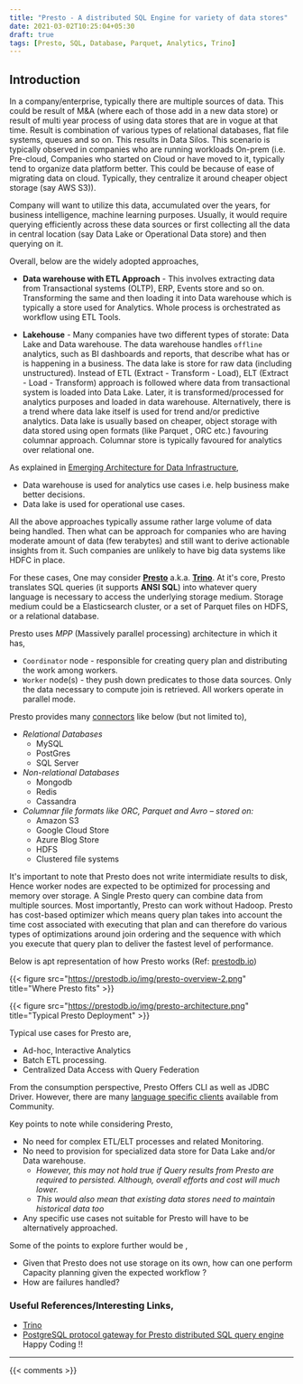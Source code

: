 ```yaml
---
title: "Presto - A distributed SQL Engine for variety of data stores"
date: 2021-03-02T10:25:04+05:30
draft: true
tags: [Presto, SQL, Database, Parquet, Analytics, Trino]
---
```


## Introduction

In a company/enterprise, typically there are multiple sources of data. This could be result of M&A (where each of those add in a new data store) or result of multi year process of using data stores that are in vogue at that time. Result is combination of various types of relational databases, flat file systems, queues and so on. This results in Data Silos. This scenario is typically observed in companies who are running workloads On-prem (i.e. Pre-cloud, Companies who started on Cloud or have moved to it, typically tend to organize data platform better. This could be because of ease of migrating data on cloud. Typically, they centralize it around cheaper object storage (say AWS S3)). 

Company will want to utilize this data, accumulated over the years, for business intelligence, machine learning purposes. Usually, it would require querying efficiently across these data sources or first collecting all the data in central location (say Data Lake or Operational Data store) and then querying on it. 

Overall, below are the widely adopted approaches, 

* **Data warehouse with ETL Approach** - This involves extracting data from Transactional systems (OLTP), ERP, Events store and so on. Transforming the same and then loading it into Data warehouse which is typically a store used for Analytics. Whole process is orchestrated as workflow using ETL Tools. 

* **Lakehouse** - Many companies have two different types of storate: Data Lake and Data warehouse. The data warehouse handles `offline` analytics, such as BI dashboards and reports, that describe what has or is happening in a business.  The data lake is store for raw data (including unstructured). Instead of ETL (Extract - Transform - Load), ELT (Extract - Load - Transform) approach is followed where data from transactional system is loaded into Data Lake. Later, it is transformed/processed for analytics purposes and loaded in data warehouse. Alternatively, there is a trend where data lake itself is used for trend and/or predictive analytics. Data lake is usually based on cheaper, object storage with data stored using open formats (like Parquet , ORC etc.) favouring columnar approach. Columnar store is typically favoured for analytics over relational one.

As explained in [Emerging Architecture for Data Infrastructure](https://a16z.com/2020/10/15/the-emerging-architectures-for-modern-data-infrastructure/), 

* Data warehouse is used for analytics use cases i.e. help business make better decisions. 
* Data lake is used for operational use cases.

All the above approaches typically assume rather large volume of data being handled. Then what can be approach for companies who are having moderate amount of data (few terabytes) and still want to derive actionable insights from it. Such companies are unlikely to have big data systems like HDFC in place. 

For these cases, One may consider [**Presto**](https://prestodb.io/) a.k.a. [**Trino**](https://trino.io). At it's core, Presto translates SQL queries (it supports __ANSI SQL__) into whatever query language is necessary to access the underlying storage medium. Storage medium could be a Elasticsearch cluster, or a set of Parquet files on HDFS, or a relational database.

Presto uses *MPP* (Massively parallel processing) architecture in which it has,

*  ``Coordinator`` node - responsible for creating query plan and distributing the work among workers.
* ``Worker`` node(s) - they push down predicates to those data sources. Only the data necessary to compute join is retrieved. All workers operate in parallel mode.

Presto provides many [connectors](https://trino.io/docs/current/connector.html) like below (but not limited to),
* _Relational Databases_
  * MySQL
  * PostGres
  * SQL Server
* _Non-relational Databases_
  * Mongodb
  * Redis
  * Cassandra
* _Columnar file formats like ORC, Parquet and Avro – stored on:_
  * Amazon S3
  * Google Cloud Store
  * Azure Blog Store
  * HDFS
  * Clustered file systems

It's important to note that Presto does not write intermidiate results to disk, Hence worker nodes are expected to be optimized for processing and memory  over storage. A Single Presto query can combine data from multiple sources. Most importantly, Presto can work without Hadoop. Presto has cost-based optimizer which means query plan takes into account the time cost associated with executing that plan and can therefore do various types of optimizations around join ordering and the sequence with which you execute that query plan to deliver the fastest level of performance. 

Below is apt representation of how Presto works (Ref: [prestodb.io](https://prestodb.io))

{{< figure src="https://prestodb.io/img/presto-overview-2.png" title="Where Presto fits" >}}

{{< figure src="https://prestodb.io/img/presto-architecture.png" title="Typical Presto Deployment" >}}

Typical use cases for Presto are, 

* Ad-hoc, Interactive Analytics 
* Batch ETL processing.
* Centralized Data Access with Query Federation

From the consumption perspective, Presto Offers CLI as well as JDBC Driver. However, there are many [language specific clients](https://trino.io/resources.html) available from Community.

Key points to note while considering Presto, 

* No need for complex ETL/ELT processes and related Monitoring. 
* No need to provision for  specialized data store for Data Lake and/or Data warehouse.
  * *However, this may not hold true if Query results from Presto are required to persisted. Although, overall efforts and cost will much lower.*
  * *This would also mean that existing data stores need to maintain historical data too*
* Any specific use cases not suitable for Presto will have to be alternatively approached.

Some of the points to explore further would be , 

* Given that Presto does not use storage on its own, how can one perform Capacity planning given the expected workflow ?
* How are failures handled? 


### Useful References/Interesting Links,
- [Trino](https://trino.io)
- [PostgreSQL protocol gateway for Presto distributed SQL query engine](https://github.com/treasure-data/prestogres/)
Happy Coding !!

---

{{< comments >}}